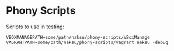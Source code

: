 # Phony Scripts

Scripts to use in testing:

`VBOXMANAGEPATH=some/path/naksu/phony-scripts/VBoxManage VAGRANTPATH=some/path/naksu/phony-scripts/vagrant naksu -debug`
